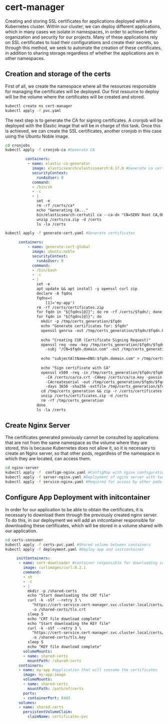 # cert-manager
Creating and storing SSL certificates for applications deployed within a Kubernetes cluster. Within our cluster, we can deploy different applications, which in many cases we isolate in namespaces, in order to achieve better organization and security for our projects. Many of these applications rely on SSL certificates to load their configurations and create their secrets, so through this method, we seek to automate the creation of these certificates, in addition to sharing storage regardless of whether the applications are in other namespaces.

##  Creation and storage of the certs
First of all, we create the namespace where all the resources responsible for managing the certificates will be deployed. Our first resource to deploy will be the volume where the certificates will be created and stored.

```sh
kubectl create ns cert-manager
kubectl apply -f pvc.yaml
```

The next step is to generate the CA for signing certificates. A cronjob will be deployed with the Elastic image that will be in charge of this task. Once this is achieved, we can create the SSL certificates, another cronjob in this case using the Ubuntu Noble image.

```sh
cd cronjobs
kubectl apply -f cronjob-ca #Generate CA
```
```yaml
         containers:
          - name: elastic-ca-generator
            image: elasticsearch/elasticsearch:8.17.0 #Generate ca certs using elastic image
            securityContext:
              runAsUser: 0
            command:
            - /bin/sh
            - -c
            - |
              set -e
              rm -rf /certs/ca*
              echo "Generating CA..."
              bin/elasticsearch-certutil ca --ca-dn "CN=SERV Root CA,OU=TET,O=COMP,L=Havana,ST=Havana,C=CU" --days 3650 --pem -out /certs/ca.zip --pass "Password" 
              unzip /certs/ca.zip -d /certs
              ls -la /certs
```

```sh
kubectl apply -f generate-cert.yaml #Generate certificates
```
```yaml
      containers:
          - name: generate-cert-global 
            image: ubuntu:noble 
            securityContext:
              runAsUser: 0
            command:
            - /bin/bash
            - -c
            - |
              set -e
              apt update && apt install -y openssl curl zip
              declare -A fqdns
              fqdns=(
                  [1]='my-app')
              rm -rf /certs/certificates.zip
              for fqdn in "${fqdns[@]}"; do rm -rf /certs/$fqdn/; done
              for fqdn in "${fqdns[@]}"; do
                mkdir -p /tmp/certs_generation/$fqdn
                echo "Generate certificates for: $fqdn"
                openssl genrsa -out /tmp/certs_generation/$fqdn/$fqdn.key 2048
                
                echo "Creating CSR (Certificate Signing Request)"
                openssl req -new -key /tmp/certs_generation/$fqdn/$fqdn.key \
                  -subj "/CN=$fqdn.domain.com" -out /tmp/certs_generation/$fqdn/$fqdn.csr
                    
                echo "subjectAltName=DNS:$fqdn.domain.com" > /tmp/certs_generation/$fqdn/$fqdn.ext
                    
                echo "Sign certificate with CA"
                openssl x509 -req -in /tmp/certs_generation/$fqdn/$fqdn.csr \
                  -CA /certs/ca/ca.crt -CAkey /certs/ca/ca.key -passin pass:Password \
                  -CAcreateserial -out /tmp/certs_generation/$fqdn/$fqdn.crt \
                  -days 3650 -sha256 -extfile /tmp/certs_generation/$fqdn/$fqdn.ext
                cd /tmp/certs_generation && zip -r /certs/certificates.zip $fqdn
                unzip /certs/certificates.zip -d /certs
                rm -rf /tmp/certs_generation
              done
              ls -la /certs
```
## Create Nginx Server
The certificates generated previously cannot be consulted by applications that are not from the same namespace as the volume where they are stored, this is because Kubernetes does not allow it, so it is necessary to create an Nginx server, so that other pods, regardless of the namespace in which they are located, can access them.

```sh
cd nginx-server
kubectl apply -f  configm-nginx.yaml #ConfigMap with nginx configuration(https configured
kubectl apply -f server-nginx.yaml #Deployment of nginx server with two replicas and https
kubectl apply -f service-nginx.yaml #Required for access by other pods within the cluster
```

## Configure App Deployment with initcontainer
In order for our application to be able to obtain the certificates, it is necessary to download them through the previously created nginx server. To do this, in our deployment we will add an initcontainer responsible for downloading these certificates, which will be stored in a volume shared with our application.

```sh
cd certs-consumer
kubectl apply -f certs-pvc.yaml #Shared volume between containers
kubectl apply -f deployment.yaml #Deploy app and initcontainer
```
```yaml
     initContainers: 
      - name: cert-downloader #container responsible for downloading certificates from the server
        image: curlimages/curl:8.2.1 
        command:
        - sh
        - -c
        - |
          mkdir -p /shared-certs
          echo "Start downloading the CRT file" 
          curl -k -sSf --retry 3 \
            "https://cert-service.cert-manager.svc.cluster.local/certs/my-app/my-app.crt" \
            -o /shared-certs/tls.crt
          sleep 5
          echo "CRT file download complete"
          echo "Start downloading the KEY file"
          curl -k -sSf --retry 3 \
            "https://cert-service.cert-manager.svc.cluster.local/certs/my-app/my-app.key" \
            -o /shared-certs/tls.key
          sleep 5
          echo "KEY file download complete"
        volumeMounts:
        - name: shared-certs
          mountPath: /shared-certs
      containers:
      - name: my-app #application that will consume the certificates
        image: my-app:image
        volumeMounts:
        - name: shared-certs
          mountPath: /path/of/certs
        ports:
        - containerPort: 8443
      volumes:
      - name: shared-certs
        persistentVolumeClaim:
          claimName: certificates-pvc
```



